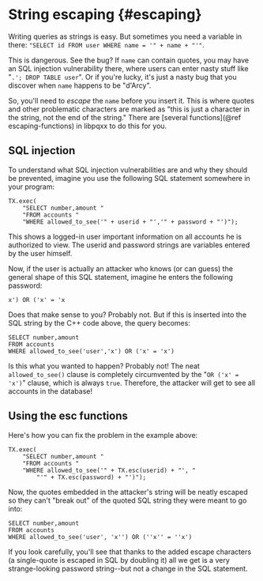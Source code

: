 String escaping                      {#escaping}
===============

Writing queries as strings is easy.  But sometimes you need a variable in
there: `"SELECT id FROM user WHERE name = '" + name + "'"`.

This is dangerous.  See the bug?  If `name` can contain quotes, you may have
an SQL injection vulnerability there, where users can enter nasty stuff like
"`.'; DROP TABLE user`".  Or if you're lucky, it's just a nasty bug that you
discover when `name` happens to be "d'Arcy".

So, you'll need to _escape_ the `name` before you insert it.  This is where
quotes and other problematic characters are marked as "this is just a character
in the string, not the end of the string."  There are
[several functions](@ref escaping-functions) in libpqxx to do this for you.


SQL injection
-------------

To understand what SQL injection vulnerabilities are and why they should be
prevented, imagine you use the following SQL statement somewhere in your
program:

    TX.exec(
    	"SELECT number,amount "
    	"FROM accounts "
    	"WHERE allowed_to_see('" + userid + "','" + password + "')");

This shows a logged-in user important information on all accounts he is
authorized to view.  The userid and password strings are variables entered
by the user himself.

Now, if the user is actually an attacker who knows (or can guess) the
general shape of this SQL statement, imagine he enters the following
password:

    x') OR ('x' = 'x

Does that make sense to you?  Probably not.  But if this is inserted into
the SQL string by the C++ code above, the query becomes:

    SELECT number,amount
    FROM accounts
    WHERE allowed_to_see('user','x') OR ('x' = 'x')

Is this what you wanted to happen?  Probably not!  The neat `allowed_to_see()`
clause is completely circumvented by the "`OR ('x' = 'x')`" clause, which is
always `true`.  Therefore, the attacker will get to see all accounts in the
database!


Using the esc functions
-----------------------

Here's how you can fix the problem in the example above:

    TX.exec(
    	"SELECT number,amount "
    	"FROM accounts "
    	"WHERE allowed_to_see('" + TX.esc(userid) + "', "
    		"'" + TX.esc(password) + "')");
   
Now, the quotes embedded in the attacker's string will be neatly escaped so
they can't "break out" of the quoted SQL string they were meant to go into:
   
    SELECT number,amount
    FROM accounts
    WHERE allowed_to_see('user', 'x'') OR (''x'' = ''x')
   
If you look carefully, you'll see that thanks to the added escape characters
(a single-quote is escaped in SQL by doubling it) all we get is a very
strange-looking password string--but not a change in the SQL statement.

